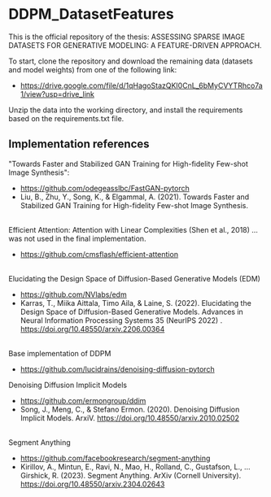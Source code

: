 # DDPM_DatasetFeatures

This is the official repository of the thesis: ASSESSING SPARSE IMAGE DATASETS FOR GENERATIVE MODELING: A FEATURE-DRIVEN APPROACH.

To start, clone the repository and download the remaining data (datasets and model weights) from one of the following link:

- https://drive.google.com/file/d/1qHagoStazQKI0CnL_6bMyCVYTRhco7a1/view?usp=drive_link

Unzip the data into the working directory, and install the requirements based on the requirements.txt file.





## Implementation references

"Towards Faster and Stabilized GAN Training for High-fidelity Few-shot Image Synthesis":<br />
- https://github.com/odegeasslbc/FastGAN-pytorch  <br />
- Liu, B., Zhu, Y., Song, K., & Elgammal, A. (2021). Towards Faster and Stabilized GAN Training for High-fidelity Few-shot Image Synthesis. <br /> <br />

Efficient Attention: Attention with Linear Complexities (Shen et al., 2018) ... was not used in the final implementation. <br />
- https://github.com/cmsflash/efficient-attention  <br /> <br />

Elucidating the Design Space of Diffusion-Based Generative Models (EDM) 
- https://github.com/NVlabs/edm
- Karras, T., Miika Aittala, Timo Aila, & Laine, S. (2022). Elucidating the Design Space of Diffusion-Based Generative Models. Advances in Neural Information Processing Systems 35 (NeurIPS 2022) . https://doi.org/10.48550/arxiv.2206.00364 <br /> <br /> 

Base implementation of DDPM  <br />
- https://github.com/lucidrains/denoising-diffusion-pytorch  <br />

Denoising Diffusion Implicit Models
- https://github.com/ermongroup/ddim <br />
- Song, J., Meng, C., & Stefano Ermon. (2020). Denoising Diffusion Implicit Models. ArxiV. https://doi.org/10.48550/arxiv.2010.02502 <br /><br />

Segment Anything
- https://github.com/facebookresearch/segment-anything     <br />
- Kirillov, A., Mintun, E., Ravi, N., Mao, H., Rolland, C., Gustafson, L., … Girshick, R. (2023). Segment Anything. ArXiv (Cornell University). https://doi.org/10.48550/arxiv.2304.02643
